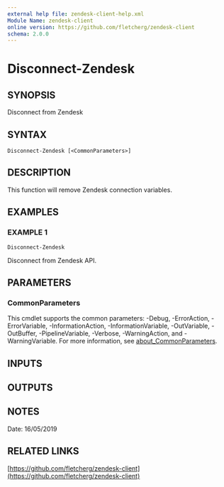 ```yaml
---
external help file: zendesk-client-help.xml
Module Name: zendesk-client
online version: https://github.com/fletcherg/zendesk-client
schema: 2.0.0
---
```


# Disconnect-Zendesk

## SYNOPSIS
Disconnect from Zendesk

## SYNTAX

```
Disconnect-Zendesk [<CommonParameters>]
```

## DESCRIPTION
This function will remove Zendesk connection variables.

## EXAMPLES

### EXAMPLE 1
```
Disconnect-Zendesk
```

Disconnect from Zendesk API.

## PARAMETERS

### CommonParameters
This cmdlet supports the common parameters: -Debug, -ErrorAction, -ErrorVariable, -InformationAction, -InformationVariable, -OutVariable, -OutBuffer, -PipelineVariable, -Verbose, -WarningAction, and -WarningVariable. For more information, see [about_CommonParameters](http://go.microsoft.com/fwlink/?LinkID=113216).

## INPUTS

## OUTPUTS

## NOTES
Date: 16/05/2019

## RELATED LINKS

[https://github.com/fletcherg/zendesk-client](https://github.com/fletcherg/zendesk-client)

